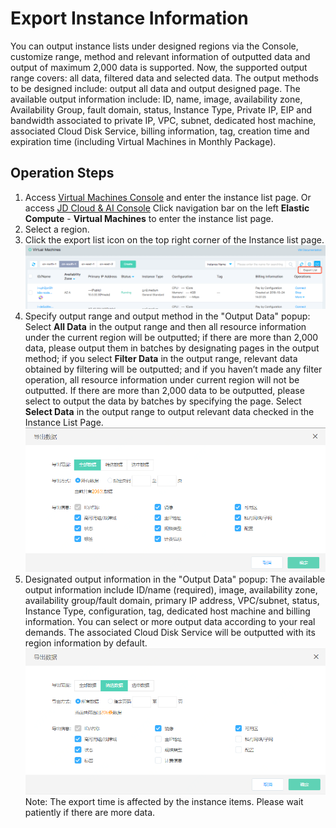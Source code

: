 # Export Instance Information

You can output instance lists under designed regions via the Console, customize range, method and relevant information of outputted data and output of maximum 2,000 data is supported. Now, the supported output range covers: all data, filtered data and selected data. The output methods to be designed include: output all data and output designed page. The available output information include: ID, name, image, availability zone, Availability Group, fault domain, status, Instance Type, Private IP, EIP and bandwidth associated to private IP, VPC, subnet, dedicated host machine, associated Cloud Disk Service, billing information, tag, creation time and expiration time (including Virtual Machines in Monthly Package).

## Operation Steps

1. Access [Virtual Machines Console](https://cns-console.jdcloud.com/host/compute/list) and enter the instance list page. Or access [JD Cloud & AI Console](https://console.jdcloud.com) Click navigation bar on the left **Elastic Compute** - **Virtual Machines** to enter the instance list page.
2. Select a region.
3. Click the export list icon on the top right corner of the Instance list page. <br> ![](../../../../../image/vm/exportinstance.png)
4. Specify output range and output method in the "Output Data" popup: Select **All Data** in the output range and then all resource information under the current region will be outputted; if there are more than 2,000 data, please output them in batches by designating pages in the output method; if you select **Filter Data** in the output range, relevant data obtained by filtering will be outputted; and if you haven’t made any filter operation, all resource information under current region will not be outputted. If there are more than 2,000 data to be outputted, please select to output the data by batches by specifying the page. Select **Select Data** in the output range to output relevant data checked in the Instance List Page. <br> ![](../../../../../image/vm/importData1.png)
5. Designated output information in the "Output Data" popup: The available output information include ID/name (required), image, availability zone, availability group/fault domain, primary IP address, VPC/subnet, status, Instance Type, configuration, tag, dedicated host machine and billing information. You can select or more output data according to your real demands. The associated Cloud Disk Service will be outputted with its region information by default. <br> ![](../../../../../image/vm/importData2.png)
		Note: The export time is affected by the instance items. Please wait patiently if there are more data.
	